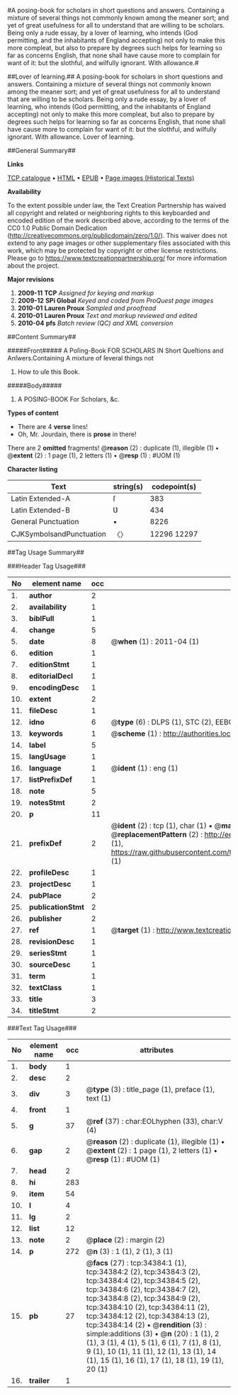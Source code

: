 #A posing-book for scholars in short questions and answers. Containing a mixture of several things not commonly known among the meaner sort; and yet of great usefulness for all to understand that are willing to be scholars. Being only a rude essay, by a lover of learning, who intends (God permitting, and the inhabitants of England accepting) not only to make this more compleat, but also to prepare by degrees such helps for learning so far as concerns English, that none shall have cause more to complain for want of it: but the slothful, and wilfully ignorant. With allowance.#

##Lover of learning.##
A posing-book for scholars in short questions and answers. Containing a mixture of several things not commonly known among the meaner sort; and yet of great usefulness for all to understand that are willing to be scholars. Being only a rude essay, by a lover of learning, who intends (God permitting, and the inhabitants of England accepting) not only to make this more compleat, but also to prepare by degrees such helps for learning so far as concerns English, that none shall have cause more to complain for want of it: but the slothful, and wilfully ignorant. With allowance.
Lover of learning.

##General Summary##

**Links**

[TCP catalogue](http://www.ota.ox.ac.uk/tcp/)  • 
[HTML](http://tei.it.ox.ac.uk/tcp/Texts-HTML/free/A55/A55508.html)  • 
[EPUB](http://tei.it.ox.ac.uk/tcp/Texts-EPUB/free/A55/A55508.epub) • 
[Page images (Historical Texts)](https://historicaltexts.jisc.ac.uk/eebo-99829937e)

**Availability**

To the extent possible under law, the Text Creation Partnership has waived all copyright and related or neighboring rights to this keyboarded and encoded edition of the work described above, according to the terms of the CC0 1.0 Public Domain Dedication (http://creativecommons.org/publicdomain/zero/1.0/). This waiver does not extend to any page images or other supplementary files associated with this work, which may be protected by copyright or other license restrictions. Please go to https://www.textcreationpartnership.org/ for more information about the project.

**Major revisions**

1. __2009-11__ __TCP__ *Assigned for keying and markup*
1. __2009-12__ __SPi Global__ *Keyed and coded from ProQuest page images*
1. __2010-01__ __Lauren Proux__ *Sampled and proofread*
1. __2010-01__ __Lauren Proux__ *Text and markup reviewed and edited*
1. __2010-04__ __pfs__ *Batch review (QC) and XML conversion*

##Content Summary##

#####Front#####
A Poſing-Book FOR SCHOLARS IN Short Queſtions and Anſwers.Containing A mixture of ſeveral things not
1. How to uſe this Book.

#####Body#####

1. A POSING-BOOK For Scholars, &c.

**Types of content**

  * There are 4 **verse** lines!
  * Oh, Mr. Jourdain, there is **prose** in there!

There are 2 **omitted** fragments! 
 @__reason__ (2) : duplicate (1), illegible (1)  •  @__extent__ (2) : 1 page (1), 2 letters (1)  •  @__resp__ (1) : #UOM (1)

**Character listing**


|Text|string(s)|codepoint(s)|
|---|---|---|
|Latin Extended-A|ſ|383|
|Latin Extended-B|Ʋ|434|
|General Punctuation|•|8226|
|CJKSymbolsandPunctuation|〈〉|12296 12297|

##Tag Usage Summary##

###Header Tag Usage###

|No|element name|occ|attributes|
|---|---|---|---|
|1.|__author__|2||
|2.|__availability__|1||
|3.|__biblFull__|1||
|4.|__change__|5||
|5.|__date__|8| @__when__ (1) : 2011-04 (1)|
|6.|__edition__|1||
|7.|__editionStmt__|1||
|8.|__editorialDecl__|1||
|9.|__encodingDesc__|1||
|10.|__extent__|2||
|11.|__fileDesc__|1||
|12.|__idno__|6| @__type__ (6) : DLPS (1), STC (2), EEBO-CITATION (1), PROQUEST (1), VID (1)|
|13.|__keywords__|1| @__scheme__ (1) : http://authorities.loc.gov/ (1)|
|14.|__label__|5||
|15.|__langUsage__|1||
|16.|__language__|1| @__ident__ (1) : eng (1)|
|17.|__listPrefixDef__|1||
|18.|__note__|5||
|19.|__notesStmt__|2||
|20.|__p__|11||
|21.|__prefixDef__|2| @__ident__ (2) : tcp (1), char (1)  •  @__matchPattern__ (2) : ([0-9\-]+):([0-9IVX]+) (1), (.+) (1)  •  @__replacementPattern__ (2) : http://eebo.chadwyck.com/downloadtiff?vid=$1&page=$2 (1), https://raw.githubusercontent.com/textcreationpartnership/Texts/master/tcpchars.xml#$1 (1)|
|22.|__profileDesc__|1||
|23.|__projectDesc__|1||
|24.|__pubPlace__|2||
|25.|__publicationStmt__|2||
|26.|__publisher__|2||
|27.|__ref__|1| @__target__ (1) : http://www.textcreationpartnership.org/docs/. (1)|
|28.|__revisionDesc__|1||
|29.|__seriesStmt__|1||
|30.|__sourceDesc__|1||
|31.|__term__|1||
|32.|__textClass__|1||
|33.|__title__|3||
|34.|__titleStmt__|2||


###Text Tag Usage###

|No|element name|occ|attributes|
|---|---|---|---|
|1.|__body__|1||
|2.|__desc__|2||
|3.|__div__|3| @__type__ (3) : title_page (1), preface (1), text (1)|
|4.|__front__|1||
|5.|__g__|37| @__ref__ (37) : char:EOLhyphen (33), char:V (4)|
|6.|__gap__|2| @__reason__ (2) : duplicate (1), illegible (1)  •  @__extent__ (2) : 1 page (1), 2 letters (1)  •  @__resp__ (1) : #UOM (1)|
|7.|__head__|2||
|8.|__hi__|283||
|9.|__item__|54||
|10.|__l__|4||
|11.|__lg__|2||
|12.|__list__|12||
|13.|__note__|2| @__place__ (2) : margin (2)|
|14.|__p__|272| @__n__ (3) : 1 (1), 2 (1), 3 (1)|
|15.|__pb__|27| @__facs__ (27) : tcp:34384:1 (1), tcp:34384:2 (2), tcp:34384:3 (2), tcp:34384:4 (2), tcp:34384:5 (2), tcp:34384:6 (2), tcp:34384:7 (2), tcp:34384:8 (2), tcp:34384:9 (2), tcp:34384:10 (2), tcp:34384:11 (2), tcp:34384:12 (2), tcp:34384:13 (2), tcp:34384:14 (2)  •  @__rendition__ (3) : simple:additions (3)  •  @__n__ (20) : 1 (1), 2 (1), 3 (1), 4 (1), 5 (1), 6 (1), 7 (1), 8 (1), 9 (1), 10 (1), 11 (1), 12 (1), 13 (1), 14 (1), 15 (1), 16 (1), 17 (1), 18 (1), 19 (1), 20 (1)|
|16.|__trailer__|1||
